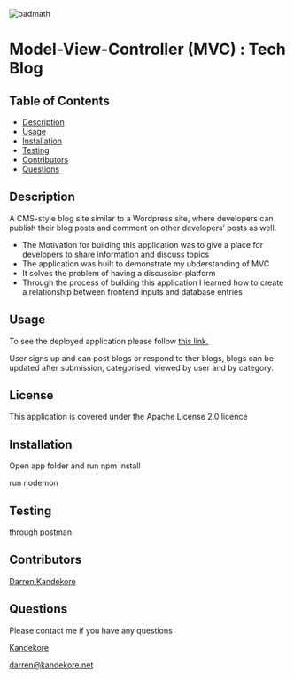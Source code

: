 ![badmath](https://img.shields.io/badge/license-MIT%2FApache--2.0-blue)

# Model-View-Controller (MVC) : Tech Blog

## Table of Contents

- [Description](#Description)
- [Usage](#usage)
- [Installation](#installation)
- [Testing](#testing)
- [Contributors](#Contributors)
- [Questions](#Questions)

## Description

A CMS-style blog site similar to a Wordpress site, where developers can publish their blog posts and comment on other developers’ posts as well.

- The Motivation for building this application was to give a place for developers to share information and discuss topics
- The application was built to demonstrate my ubderstanding of MVC
- It solves the problem of having a discussion platform
- Through the process of building this application I learned how to create a relationship between frontend inputs and database entries

## Usage

To see the deployed application please follow [this link.](https://kandekoretechblog.herokuapp.com/)

User signs up and can post blogs or respond to ther blogs, blogs can be updated after submission, categorised, viewed by user and by category.

## License

This application is covered under the Apache License 2.0 licence

## Installation

Open app folder and run npm install

run nodemon

## Testing

through postman

## Contributors

[Darren Kandekore](https://github.com/kandekore)

## Questions

Please contact me if you have any questions

[Kandekore](https://github.com/Kandekore)

[darren@kandekore.net](mailto:darren@kandekore.net)
